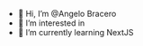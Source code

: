 - 👋 Hi, I’m @Angelo Bracero
- 👀 I’m interested in 
- 🌱 I’m currently learning NextJS


<!---
Infernalboss12/Infernalboss12 is a ✨ special ✨ repository because its `README.md` (this file) appears on your GitHub profile.
You can click the Preview link to take a look at your changes.
--->
